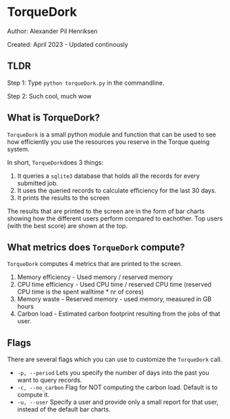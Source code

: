  # TorqueDork

Author: Alexander Pil Henriksen

Created: April 2023 - Updated continously

## TLDR

Step 1: Type `python torqueDork.py` in the commandline. 

Step 2: Such cool, much wow

## What is TorqueDork?

`TorqueDork` is a small python module and function that can be used to see how efficiently you use the resources you reserve in the Torque queing system. 

In short, `TorqueDork`does 3 things:
1. It queries a `sqlite3` database that holds all the records for every submitted job.
2. It uses the queried records to calculate efficiency for the last 30 days.
3. It prints the results to the screen

The results that are printed to the screen are in the form of bar charts showing how the different users perform compared to eachother. Top users (with the best score) are shown at the top.

## What metrics does `TorqueDork` compute?

`TorqueDork` computes 4 metrics that are printed to the screen.

1. Memory efficiency - Used memory / reserved memory
2. CPU time efficiency - Used CPU time / reserved CPU time  (reserved CPU time is the spent walltime * nr of cores)
3. Memory waste - Reserved memory - used memory, measured in GB hours
4. Carbon load - Estimated carbon footprint resulting from the jobs of that user.

## Flags

There are several flags which you can use to customize the `TorqueDork` call.
- `-p, --period`        Lets you specify the number of days into the past you want to query records.
- `-c, --no_carbon`     Flag for NOT computing the carbon load. Default is to compute it.
- `-u, --user`          Specify a user and provide only a small report for that user, instead of the default bar charts.
